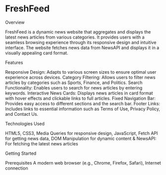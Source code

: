 # FreshFeed

Overview

FreshFeed is a dynamic news website that aggregates and displays the latest news articles from various categories. It provides users with a seamless browsing experience through its responsive design and intuitive interface. The website fetches news data from NewsAPI and displays it in a visually appealing card format.

Features

Responsive Design: Adapts to various screen sizes to ensure optimal user experience across devices.
Category Filtering: Allows users to filter news articles by categories such as Sports, Finance, and Politics.
Search Functionality: Enables users to search for news articles by entering keywords.
Interactive News Cards: Displays news articles in card format with hover effects and clickable links to full articles.
Fixed Navigation Bar: Provides easy access to different sections and the search bar.
Footer Links: Includes links to essential information such as Terms of Use, Privacy Policy, and Contact Us.

Technologies Used

HTML5,
CSS3,
Media Queries for responsive design,
JavaScript,
Fetch API for getting news data,
DOM Manipulation for dynamic content &
NewsAPI: For fetching the latest news articles

Getting Started

Prerequisites
A modern web browser (e.g., Chrome, Firefox, Safari),
Internet connection

